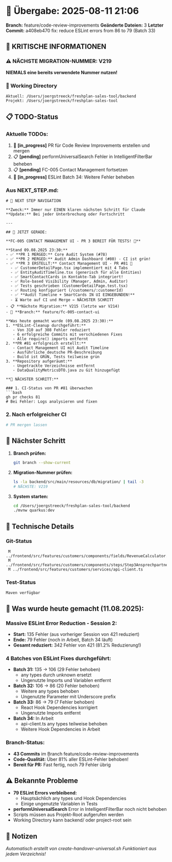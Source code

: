 # 🤝 Übergabe: 2025-08-11 21:06
**Branch:** feature/code-review-improvements
**Geänderte Dateien:** 3
**Letzter Commit:** a408eb470 fix: reduce ESLint errors from 86 to 79 (Batch 33)

## 🚨 KRITISCHE INFORMATIONEN

### ⚠️ NÄCHSTE MIGRATION-NUMMER: V219
**NIEMALS eine bereits verwendete Nummer nutzen!**

### 📍 Working Directory
```
Aktuell: /Users/joergstreeck/freshplan-sales-tool/backend
Projekt: /Users/joergstreeck/freshplan-sales-tool
```

## 📋 TODO-Status

### Aktuelle TODOs:
1. 🔄 **[in_progress]** PR für Code Review Improvements erstellen und mergen
2. 📋 **[pending]** performUniversalSearch Fehler in IntelligentFilterBar beheben
3. 📋 **[pending]** FC-005 Contact Management fortsetzen
4. 🔄 **[in_progress]** ESLint Batch 34: Weitere Fehler beheben

### Aus NEXT_STEP.md:
```
# 🧭 NEXT STEP NAVIGATION

**Zweck:** Immer nur EINEN klaren nächsten Schritt für Claude
**Update:** Bei jeder Unterbrechung oder Fortschritt

---

## 🎯 JETZT GERADE:

**FC-005 CONTACT MANAGEMENT UI - PR 3 BEREIT FÜR TESTS! 📱**

**Stand 09.08.2025 23:30:**
- ✅ **PR 1 MERGED:** Core Audit System (#78)
- ✅ **PR 2 MERGED:** Audit Admin Dashboard (#80) - CI ist grün!
- ✅ **PR 3 ERSTELLT:** Contact Management UI - PR #81 🎉
  - ✅ CustomerDetailPage.tsx implementiert mit 4 Tabs
  - ✅ EntityAuditTimeline.tsx (generisch für alle Entities)
  - ✅ SmartContactCards in Kontakte-Tab integriert!
  - ✅ Role-based Visibility (Manager, Admin, Auditor)
  - ✅ Tests geschrieben (CustomerDetailPage.test.tsx)
  - ✅ Routing konfiguriert (/customers/:customerId)
  - ✅ **Audit Timeline + SmartCards IN UI EINGEBUNDEN!**
  - ⏳ Warte auf CI und Merge ← NÄCHSTER SCHRITT
- 📋 **Nächste Migration:** V215 (letzte war V214)
- 🌿 **Branch:** feature/fc-005-contact-ui

**Was heute gemacht wurde (09.08.2025 23:30):**
1. **ESLint-Cleanup durchgeführt:**
   - Von 310 auf 308 Fehler reduziert
   - 6 erfolgreiche Commits mit verschiedenen Fixes
   - Alle require() imports entfernt
2. **PR #81 erfolgreich erstellt:**
   - Contact Management UI mit Audit Timeline
   - Ausführliche deutsche PR-Beschreibung
   - Build ist GRÜN, Tests teilweise grün
3. **Repository aufgeräumt:**
   - Ungetrackte Verzeichnisse entfernt
   - DataQualityMetricsDTO.java zu Git hinzugefügt

**🚀 NÄCHSTER SCHRITT:**

### 1. CI-Status von PR #81 überwachen
```bash
gh pr checks 81
# Bei Fehler: Logs analysieren und fixen
```

### 2. Nach erfolgreicher CI
```bash
# PR mergen lassen
```

## 🎯 Nächster Schritt

1. **Branch prüfen:**
   ```bash
   git branch --show-current
   ```

2. **Migration-Nummer prüfen:**
   ```bash
   ls -la backend/src/main/resources/db/migration/ | tail -3
   # NÄCHSTE: V219
   ```

3. **System starten:**
   ```bash
   cd /Users/joergstreeck/freshplan-sales-tool/backend
   ./mvnw quarkus:dev
   ```

## 🔧 Technische Details

### Git-Status
```
 M ../frontend/src/features/customers/components/fields/RevenueCalculator.tsx
 M ../frontend/src/features/customers/components/steps/Step3AnsprechpartnerV2.tsx
 M ../frontend/src/features/customers/services/api-client.ts
```

### Test-Status
```
Maven verfügbar
```

## 🎯 Was wurde heute gemacht (11.08.2025):

### Massive ESLint Error Reduction - Session 2:
- **Start:** 135 Fehler (aus vorheriger Session von 421 reduziert)
- **Ende:** 79 Fehler (noch in Arbeit, Batch 34 läuft)
- **Gesamt reduziert:** 342 Fehler von 421 (81.2% Reduzierung!)

### 4 Batches von ESLint Fixes durchgeführt:
- **Batch 31:** 135 → 106 (29 Fehler behoben)
  - any types durch unknown ersetzt
  - Ungenutzte Imports und Variablen entfernt
- **Batch 32:** 106 → 86 (20 Fehler behoben)
  - Weitere any types behoben
  - Ungenutzte Parameter mit Underscore prefix
- **Batch 33:** 86 → 79 (7 Fehler behoben)
  - React Hook Dependencies korrigiert
  - Ungenutzte Imports entfernt
- **Batch 34:** In Arbeit
  - api-client.ts any types teilweise behoben
  - Weitere Hook Dependencies in Arbeit

### Branch-Status:
- **43 Commits** im Branch feature/code-review-improvements
- **Code-Qualität:** Über 81% aller ESLint-Fehler behoben!
- **Bereit für PR:** Fast fertig, noch 79 Fehler übrig

## ⚠️ Bekannte Probleme

- **79 ESLint Errors verbleibend:**
  - Hauptsächlich any types und Hook Dependencies
  - Einige ungenutzte Variablen in Tests
- **performUniversalSearch** Error in IntelligentFilterBar noch nicht behoben
- Scripts müssen aus Projekt-Root aufgerufen werden
- Working Directory kann backend/ oder project-root sein

## 📝 Notizen

_Automatisch erstellt von create-handover-universal.sh_
_Funktioniert aus jedem Verzeichnis!_
